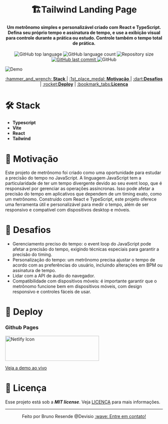 <h1 align="center">
  🏗️Tailwind Landing Page
    <br>
</h1>

<h4 align="center">
  Um metrônomo simples e personalizável criado com React e TypeScript. Defina seu próprio tempo e assinatura de tempo, e use a exibição visual para controle durante a prática ou estudo. Controle também o tempo total de prática.
</h4>
<p align="center">
  <img alt="GitHub top language" src="https://img.shields.io/github/languages/top/bresends/metronome">

  <img alt="GitHub language count" src="https://img.shields.io/github/languages/count/bresends/metronome">

  <img alt="Repository size" src="https://img.shields.io/github/languages/code-size/bresends/metronome">
  <a href="https://github.com/bresends/metronome/commits/master">
    <img alt="GitHub last commit" src="https://img.shields.io/github/last-commit/bresends/metronome">
  </a>
  <img alt="GitHub" src="https://img.shields.io/github/license/bresends/metronome">
</p>

![Demo](https://i.imgur.com/UhWhXA1.gif)

<p align="center">
  <a href="#hammer_and_wrench-Stack">:hammer_and_wrench: <strong>Stack</strong> </a> |
  <a href="#1st_place_medal-Motivação">:1st_place_medal: <strong>Motivação</strong> </a> |
  <a href="#dart-Desafios">:dart:<strong>Desafios</strong></a> |
  <a href="#rocket-Deploy">:rocket:<strong>Deploy</strong></a> |
  <a href="#bookmark_tabs-Licença">:bookmark_tabs:<strong>Licença</strong></a>
</p>

# :hammer_and_wrench: Stack

- **Typescript**
- **Vite**
- **React**
- **Tailwind**

# :1st_place_medal: Motivação

Este projeto de metrônomo foi criado como uma oportunidade para estudar a precisão do tempo no JavaScript. A linguagem JavaScript tem a particularidade de ter um tempo divergente devido ao seu event loop, que é responsável por gerenciar as operações assíncronas. Isso pode afetar a precisão do tempo em aplicativos que dependem de um timing exato, como um metrônomo. Construído com React e TypeScript, este projeto oferece uma ferramenta útil e personalizável para medir o tempo, além de ser responsivo e compatível com dispositivos desktop e móveis.

# :dart: Desafios

- Gerenciamento preciso do tempo: o event loop do JavaScript pode afetar a precisão do tempo, exigindo técnicas especiais para garantir a precisão do timing.
- Personalização do tempo: um metrônomo precisa ajustar o tempo de acordo com as preferências do usuário, incluindo alterações em BPM ou assinatura de tempo.
- Lidar com a API de áudio do navegador.
- Compatibilidade com dispositivos móveis: é importante garantir que o metrônomo funcione bem em dispositivos móveis, com design responsivo e controles fáceis de usar.

# :rocket: Deploy

### Github Pages

<a href="https://precision-metronome.netlify.app/">
    <img src="https://www.netlify.com/v3/img/components/full-logo-light.png" width="300" height="80" alt="Netlify Icon">
</a>

[Veja a demo ao vivo](https://precision-metronome.netlify.app/)

# :bookmark_tabs: Licença

Esse projeto está sob a **_MIT license_**. Veja [LICENÇA](https://github.com/bresends/metronome/blob/main/License.md) para mais informações.

---

<p align="center">
  <span>Feito por Bruno Resende @Devisio </span>
  <a href="https://www.linkedin.com/in/bresends/"> :wave: Entre em contato!</a>
</p>
